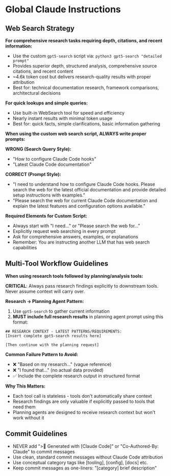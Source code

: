 # Global Claude Instructions

## Web Search Strategy
**For comprehensive research tasks requiring depth, citations, and recent information:**
- Use the custom `gpt5-search` script via: `python3 gpt5-search "detailed prompt"`
- Provides superior depth, structured analysis, comprehensive source citations, and recent content
- ~4.6k token cost but delivers research-quality results with proper attribution
- Best for: technical documentation research, framework comparisons, architectural decisions

**For quick lookups and simple queries:**
- Use built-in WebSearch tool for speed and efficiency
- Nearly instant results with minimal token usage
- Best for: quick facts, simple clarifications, basic information gathering

**When using the custom web search script, ALWAYS write proper prompts:**

**WRONG (Search Query Style):**
- "How to configure Claude Code hooks"
- "Latest Claude Code documentation" 

**CORRECT (Prompt Style):**
- "I need to understand how to configure Claude Code hooks. Please search the web for the latest official documentation and provide detailed setup instructions with examples."
- "Please search the web for current Claude Code documentation and explain the latest features and configuration options available."

**Required Elements for Custom Script:**
- Always start with "I need..." or "Please search the web for..."
- Explicitly request web searching in every prompt
- Ask for comprehensive answers, examples, or explanations
- Remember: You are instructing another LLM that has web search capabilities

## Multi-Tool Workflow Guidelines
**When using research tools followed by planning/analysis tools:**

**CRITICAL**: Always pass research findings explicitly to downstream tools. Never assume context will carry over.

**Research → Planning Agent Pattern:**
1. Use `gpt5-search` to gather current information
2. **MUST include full research results** in planning agent prompt using this format:
```
## RESEARCH CONTEXT - LATEST PATTERNS/REQUIREMENTS:
[Insert complete gpt5-search results here]

[Then continue with the planning request]
```

**Common Failure Pattern to Avoid:**
- ❌ "Based on my research..." (vague reference)
- ❌ "I found that..." (no actual data provided)
- ✅ Include the complete research output in structured format

**Why This Matters:**
- Each tool call is stateless - tools don't automatically share context
- Research findings are only valuable if explicitly passed to tools that need them
- Planning agents are designed to receive research context but won't work without it

## Commit Guidelines
- NEVER add "> Generated with [Claude Code]" or "Co-Authored-By: Claude" to commit messages
- Use clean, standard commit messages without Claude Code attribution
- Use conceptual category tags like [tooling], [config], [docs] etc.
- Keep commit messages as one-liners: "[category] brief description"